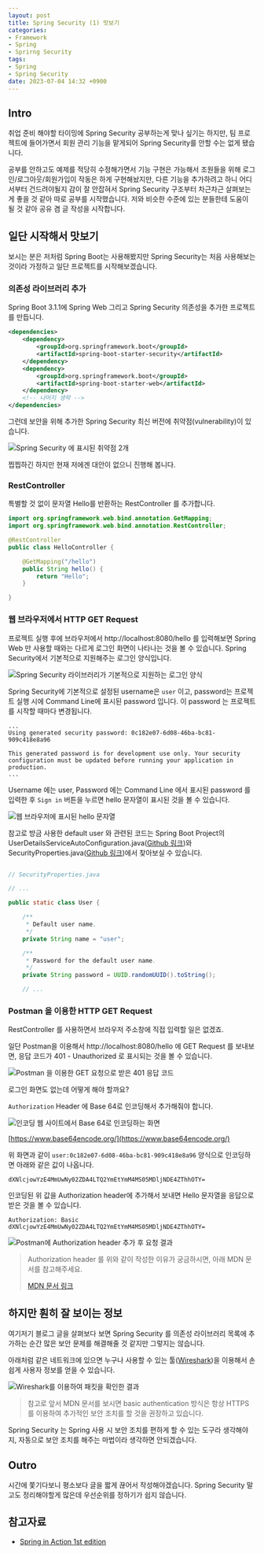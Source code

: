```yaml
---
layout: post
title: Spring Security (1) 맛보기
categories:
- Framework
- Spring
- Sprirng Security
tags:
- Spring
- Spring Security
date: 2023-07-04 14:32 +0900
---
```

## Intro

취업 준비 해야할 타이밍에 Spring Security 공부하는게 맞나 싶기는 하지만, 팀 프로젝트에 들어가면서 회원 관리 기능을 맡게되어 Spring Security를 안할 수는 없게 됐습니다.

공부를 안하고도 예제를 적당히 수정해가면서 기능 구현은 가능해서 조원들을 위해 로그인/로그아웃/회원가입이 작동은 하게 구현해놨지만, 다른 기능을 추가하려고 하니 어디서부터 건드려야될지 감이 잘 안잡혀서 Spring Security 구조부터 차근차근 살펴보는게 좋을 것 같아 따로 공부를 시작했습니다. 저와 비슷한 수준에 있는 분들한테 도움이 될 것 같아 공유 겸 글 작성을 시작합니다.

## 일단 시작해서 맛보기

보시는 분은 저처럼 Spring Boot는 사용해봤지만 Spring Security는 처음 사용해보는 것이라 가정하고 일단 프로젝트를 시작해보겠습니다.

### 의존성 라이브러리 추가

Spring Boot 3.1.1에 Spring Web 그리고 Spring Security 의존성을 추가한 프로젝트를 만듭니다.

```xml
<dependencies>
    <dependency>
        <groupId>org.springframework.boot</groupId>
        <artifactId>spring-boot-starter-security</artifactId>
    </dependency>
    <dependency>
        <groupId>org.springframework.boot</groupId>
        <artifactId>spring-boot-starter-web</artifactId>
    </dependency>
    <!-- 나머지 생략 -->
</dependencies>
```

그런데 보안을 위해 추가한 Spring Security 최신 버전에 취약점(vulnerability)이 있습니다.

![Spring Security 에 표시된 취약점 2개](/assets/img/2023-07-04-study-spring-security-1-just-do-it/01-vulnerability-in-spring-security.png)

찝찝하긴 하지만 현재 저에겐 대안이 없으니 진행해 봅니다.

### RestController

특별할 것 없이 문자열 Hello를 반환하는 RestController 를 추가합니다.

```java
import org.springframework.web.bind.annotation.GetMapping;
import org.springframework.web.bind.annotation.RestController;

@RestController
public class HelloController {

    @GetMapping("/hello")
    public String hello() {
        return "Hello";
    }

}
```

### 웹 브라우저에서 HTTP GET Request

프로젝트 실행 후에 브라우저에서 http://localhost:8080/hello 를 입력해보면 Spring Web 만 사용할 때와는 다르게 로그인 화면이 나타나는 것을 볼 수 있습니다. Spring Security에서 기본적으로 지원해주는 로그인 양식입니다.

![Spring Security 라이브러리가 기본적으로 지원하는 로그인 양식](/assets/img/2023-07-04-study-spring-security-1-just-do-it/02-please-sign-in.png)

Spring Security에 기본적으로 설정된 username은 `user` 이고, password는 프로젝트 실행 시에 Command Line에 표시된 password 입니다. 이 password 는 프로젝트를 시작할 때마다 변경됩니다.

```
...
Using generated security password: 0c182e07-6d08-46ba-bc81-909c418e8a96

This generated password is for development use only. Your security configuration must be updated before running your application in production.
...
```

Username 에는 user, Password 에는 Command Line 에서 표시된 password 를 입력한 후 `Sign in` 버튼을 누르면 hello 문자열이 표시된 것을 볼 수 있습니다.

![웹 브라우저에 표시된 hello 문자열](/assets/img/2023-07-04-study-spring-security-1-just-do-it/03-hello-in-web-browser.png)

참고로 방금 사용한 default user 와 관련된 코드는 Spring Boot Project의 UserDetailsServiceAutoConfiguration.java([Github 링크](https://github.com/spring-projects/spring-boot/blob/ce8253ea951eec2e857f3a9d9f6c3135029f91c8/spring-boot-project/spring-boot-autoconfigure/src/main/java/org/springframework/boot/autoconfigure/security/servlet/UserDetailsServiceAutoConfiguration.java))와 SecurityProperties.java([Github 링크](https://github.com/spring-projects/spring-boot/blob/ce8253ea951eec2e857f3a9d9f6c3135029f91c8/spring-boot-project/spring-boot-autoconfigure/src/main/java/org/springframework/boot/autoconfigure/security/SecurityProperties.java))에서 찾아보실 수 있습니다.

```java

// SecurityProperties.java

// ...

public static class User {

    /**
     * Default user name.
     */
    private String name = "user";

    /**
     * Password for the default user name.
     */
    private String password = UUID.randomUUID().toString();

    // ...
```

### Postman 을 이용한 HTTP GET Request

RestController 를 사용하면서 브라우저 주소창에 직접 입력할 일은 없겠죠.

일단 Postman을 이용해서 http://localhost:8080/hello 에 GET Request 를 보내보면, 응답 코드가 401 - Unauthorized 로 표시되는 것을 볼 수 있습니다.

![Postman 을 이용한 GET 요청으로 받은 401 응답 코드](/assets/img/2023-07-04-study-spring-security-1-just-do-it/04-401-in-postman.png)

로그인 화면도 없는데 어떻게 해야 할까요?

`Authorization` Header 에 Base 64로 인코딩해서 추가해줘야 합니다.

![인코딩 웹 사이트에서 Base 64로 인코딩하는 화면](/assets/img/2023-07-04-study-spring-security-1-just-do-it/05-encode-user-cridential.png)

[https://www.base64encode.org/](https://www.base64encode.org/)

위 화면과 같이 `user:0c182e07-6d08-46ba-bc81-909c418e8a96` 양식으로 인코딩하면 아래와 같은 값이 나옵니다.

```
dXNlcjowYzE4MmUwNy02ZDA4LTQ2YmEtYmM4MS05MDljNDE4ZThhOTY=
```

인코딩된 위 값을 Authorization header에 추가해서 보내면 Hello 문자열을 응답으로 받은 것을 볼 수 있습니다.

```
Authorization: Basic dXNlcjowYzE4MmUwNy02ZDA4LTQ2YmEtYmM4MS05MDljNDE4ZThhOTY=
```

![Postman에 Authorization header 추가 후 요청 결과](/assets/img/2023-07-04-study-spring-security-1-just-do-it/06-200-in-postman.png)

> Authorization header 를 위와 같이 작성한 이유가 궁금하시면, 아래 MDN 문서를 참고해주세요.
> 
> [MDN 문서 링크](https://developer.mozilla.org/en-US/docs/Web/HTTP/Headers/Authorization#basic_authentication)

## 하지만 훤히 잘 보이는 정보

여기저기 블로그 글을 살펴보다 보면 Spring Security 를 의존성 라이브러리 목록에 추가하는 순간 많은 보안 문제를 해결해줄 것 같지만 그렇지는 않습니다.

아래처럼 같은 네트워크에 있으면 누구나 사용할 수 있는 툴([Wireshark](https://www.wireshark.org/))을 이용해서 손쉽게 사용자 정보를 얻을 수 있습니다.

![Wireshark를 이용하여 패킷을 확인한 결과](/assets/img/2023-07-04-study-spring-security-1-just-do-it/07-wireshark.png)

>참고로 앞서 MDN 문서를 보시면 basic authentication 방식은 항상 HTTPS 를 이용하여 추가적인 보안 조치를 할 것을 권장하고 있습니다.

Spring Security 는 Spring 사용 시 보안 조치를 편하게 할 수 있는 도구라 생각해야지, 자동으로 보안 조치를 해주는 마법이라 생각하면 안되겠습니다.

## Outro

시간에 쫓기다보니 평소보다 글을 짧게 끊어서 작성해야겠습니다. Spring Security 말고도 정리해야할게 많은데 우선순위를 정하기가 쉽지 않습니다.

## 참고자료
- [Spring in Action 1st edition](https://www.manning.com/books/spring-security-in-action)